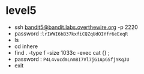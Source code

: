 # level5
- ssh bandit5@bandit.labs.overthewire.org -p 2220
- password :```lrIWWI6bB37kxfiCQZqUdOIYfr6eEeqR```
- ls
- cd inhere
- find . -type f -size 1033c -exec cat {} \;
- password : ```P4L4vucdmLnm8I7Vl7jG1ApGSfjYKqJU```
- exit
